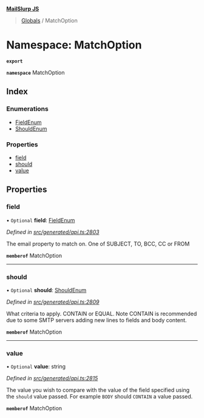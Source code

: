 **[MailSlurp JS](../README.md)**

> [Globals](../README.md) / MatchOption

# Namespace: MatchOption

**`export`** 

**`namespace`** MatchOption

## Index

### Enumerations

* [FieldEnum](../enums/matchoption.fieldenum.md)
* [ShouldEnum](../enums/matchoption.shouldenum.md)

### Properties

* [field](matchoption.md#field)
* [should](matchoption.md#should)
* [value](matchoption.md#value)

## Properties

### field

• `Optional` **field**: [FieldEnum](../enums/matchoption.fieldenum.md)

*Defined in [src/generated/api.ts:2803](https://github.com/mailslurp/mailslurp-client/blob/eace919/src/generated/api.ts#L2803)*

The email property to match on. One of SUBJECT, TO, BCC, CC or FROM

**`memberof`** MatchOption

___

### should

• `Optional` **should**: [ShouldEnum](../enums/matchoption.shouldenum.md)

*Defined in [src/generated/api.ts:2809](https://github.com/mailslurp/mailslurp-client/blob/eace919/src/generated/api.ts#L2809)*

What criteria to apply. CONTAIN or EQUAL. Note CONTAIN is recommended due to some SMTP servers adding new lines to fields and body content.

**`memberof`** MatchOption

___

### value

• `Optional` **value**: string

*Defined in [src/generated/api.ts:2815](https://github.com/mailslurp/mailslurp-client/blob/eace919/src/generated/api.ts#L2815)*

The value you wish to compare with the value of the field specified using the `should` value passed. For example `BODY` should `CONTAIN` a value passed.

**`memberof`** MatchOption
